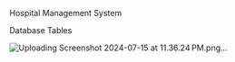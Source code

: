 Hospital Management System

Database Tables

![Uploading Screenshot 2024-07-15 at 11.36.24 PM.png…]()
